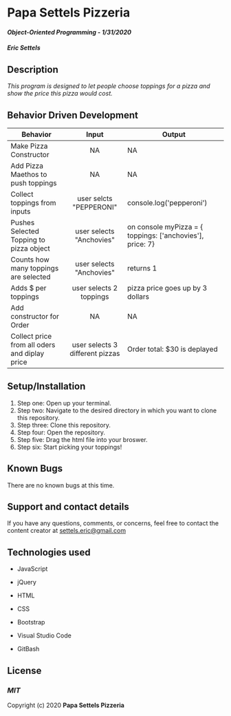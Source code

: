# Papa Settels Pizzeria

#### _Object-Oriented Programming_ - _1/31/2020_

#### _Eric Settels_

## **Description**

_This program is designed to let people choose toppings for a pizza and show the price this pizza would cost._

## **Behavior Driven Development**

| Behavior | Input | Output |
|----------|:-----:|--------|
| Make Pizza Constructor | NA | NA |
| Add Pizza Maethos to push toppings | NA | NA |
| Collect toppings from inputs | user selcts "PEPPERONI" | console.log('pepperoni') |
| Pushes Selected Topping to pizza object | user selects "Anchovies" | on console myPizza = { toppings: ['anchovies'], price: 7}  |
| Counts how many toppings are selected  | user selects "Anchovies" | returns 1 |
| Adds $ per toppings | user selects 2 toppings | pizza price goes up by 3 dollars |
| Add constructor for Order | NA | NA |
| Collect price from all oders and diplay price | user selects 3 different pizzas | Order total: $30 is deplayed | 

## **Setup/Installation**

1. Step one: Open up your terminal.
2. Step two: Navigate to the desired directory in which you want to clone this repository.
3. Step three: Clone this repository.
4. Step four: Open the repository.
5. Step five: Drag the html file into your broswer. 
6. Step six: Start picking your toppings!

## **Known Bugs**

There are no known bugs at this time.

## **Support and contact details**

If you have any questions, comments, or concerns, feel free to contact the content creator at settels.eric@gmail.com 

## **Technologies used**

* JavaScript

* jQuery

* HTML

* CSS

* Bootstrap

* Visual Studio Code

* GitBash

## **License**

### **_MIT_**

Copyright (c) 2020 **Papa Settels Pizzeria**

